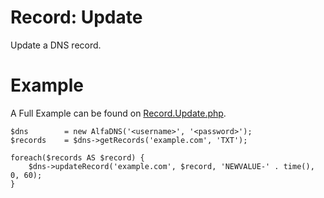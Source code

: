 # Record: Update
Update a DNS record.

# Example
A Full Example can be found on [Record.Update.php](Record.Update.php).

```!php
$dns		= new AlfaDNS('<username>', '<password>');
$records	= $dns->getRecords('example.com', 'TXT');

foreach($records AS $record) {
	$dns->updateRecord('example.com', $record, 'NEWVALUE-' . time(), 0, 60);
}
```